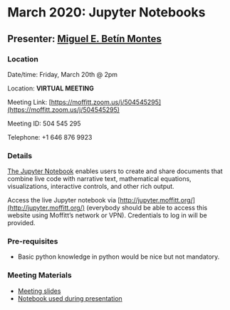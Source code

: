 # March 2020: Jupyter Notebooks

## Presenter: [Miguel E. Betín Montes](mailto:Miguel.BetinMontes@moffitt.org)

### Location
Date/time: Friday, March 20th @ 2pm

Location: **VIRTUAL MEETING** 

Meeting Link: [https://moffitt.zoom.us/j/504545295](https://moffitt.zoom.us/j/504545295)

Meeting ID: 	504 545 295

Telephone: +1 646 876 9923 

### Details

[The Jupyter Notebook](https://jupyter.org/) enables users to create and share documents that combine live code with narrative text, mathematical equations, visualizations, interactive controls, and other rich output.

Access the live Jupyter notebook via [http://jupyter.moffitt.org/](http://jupyter.moffitt.org/) (everybody should be able to access this website using Moffitt’s network or VPN).
Credentials to log in will be provided.

### Pre-requisites

* Basic python knowledge in python would be nice but not mandatory.

### Meeting Materials
* [Meeting slides](jupyter-%20BDC.pptx)
* [Notebook used during presentation](Bio%20Data%20Club%2003-27-2020.ipynb)

